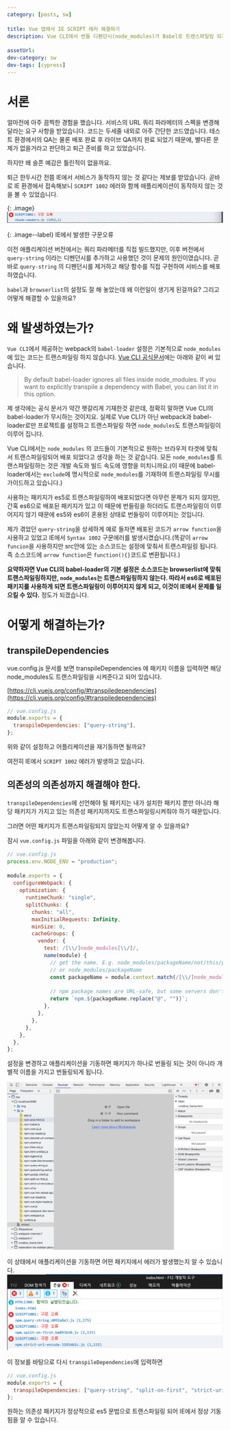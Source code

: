 ```yaml
---
category: [posts, sw]

title: Vue 앱에서 IE SCRIPT 에러 해결하기
description: Vue CLI에서 번들 디펜던시(node_modules)가 Babel로 트랜스파일링 되지 않는 이유와 해결 방법에 대해서 알아보도록 합니다.

assetUrl:
dev-category: sw
dev-tags: [cypress]
---
```


# 서론

얼마전에 아주 끔찍한 경험을 했습니다. 서비스의 URL 쿼리 파라메터의 스펙을 변경해달라는 요구 사항을 받았습니다. 코드는 두세줄 내외로 아주 간단한 코드였습니다. 테스트 환경에서의 QA는 물론 배포 완료 후 라이브 QA까지 완료 되었기 때문에, 별다른 문제가 없을거라고 판단하고 퇴근 준비를 하고 있었습니다.

하지만 왜 슬픈 예감은 틀린적이 없을까요.

퇴근 한두시간 전쯤 IE에서 서비스가 동작하지 않는 것 같다는 제보를 받았습니다. 곧바로 IE 환경에서 접속해보니 `SCRIPT 1002` 에러와 함께 애플리케이션이 동작하지 않는 것을 볼 수 있었습니다.

{: .image}
![img](/assets/posts/2021/2021-06-01-0.png)

{: .image--label}
IE에서 발생한 구문오류

이전 애플리케이션 버전에서는 쿼리 파라메터를 직접 빌드했지만, 이후 버전에서 `query-string` 이라는 디펜던시를 추가하고 사용했던 것이 문제의 원인이였습니다. 곧바로 `query-string` 의 디펜던시를 제거하고 해당 함수를 직접 구현하여 서비스를 배포하였습니다.

`babel`과 `browserlist`의 설정도 잘 해 놓았는데 왜 이런일이 생기게 된걸까요? 그리고 어떻게 해결할 수 있을까요?

# 왜 발생하였는가?

`Vue CLI`에서 제공하는 webpack의 `babel-loader` 설정은 기본적으로 `node_modules` 에 있는 코드는 트랜스파일링 하지 않습니다. [Vue CLI 공식문서](https://cli.vuejs.org/config/#transpiledependencies)에는 아래와 같이 써 있습니다.

> By default babel-loader ignores all files inside node_modules. If you want to explicitly transpile a dependency with Babel, you can list it in this option.

제 생각에는 공식 문서가 약간 햇갈리게 기재한것 같은데, 정확히 말하면 Vue CLI의 babel-loader가 무시하는 것이지요. 실제로 Vue CLI가 아닌 webpack과 babel-loader로만 프로젝트를 설정하고 트랜스파일링 하면 `node_modules`도 트랜스파일링이 이루어 집니다.

Vue CLI에서는 `node_modules` 의 코드들이 기본적으로 원하는 브라우저 타겟에 맞춰서 트랜스파일링되어 배포 되었다고 생각을 하는 것 같습니다. 모든 `node_modules`를 트랜스파일링하는 것은 개발 속도와 빌드 속도에 영향을 미치니까요.(이 때문에 babel-loader에서는 `exclude`에 명시적으로 `node_modules`를 기재하여 트랜스파일링 무시를 가이드하고 있습니다.)

사용하는 패키지가 es5로 트랜스파일링하여 배포되었다면 아무런 문제가 되지 않지만, 간혹 es6으로 배포된 패키지가 있고 이 때문에 번들링을 하더라도 트랜스파일링이 이루어지지 않기 때문에 es5와 es6이 혼용된 상태로 번들링이 이루어지는 것입니다.

제가 겪었던 `query-string`을 상세하게 예로 들자면 배포된 코드가 `arrow function`을 사용하고 있었고 IE에서 `Syntax 1002` 구문에러를 발생시켰습니다.(똑같이 `arrow funcion`을 사용하지만 src안에 있는 소스코드는 설정에 맞춰서 트랜스파일링 됩니다. 즉 소스코드에 `arrow function`은 `function(){}`코드로 변환됩니다.)

**요약하자면 Vue CLI의 babel-loader의 기본 설정은 소스코드는 browserlist에 맞춰 트랜스파일링하지만, `node_modules`는 트랜스파일링하지 않는다. 따라서 es6로 배포된 패키지를 사용하게 되면 트랜스파일링이 이루어지지 않게 되고, 이것이 IE에서 문제를 일으킬 수 있다.** 정도가 되겠습니다.

# 어떻게 해결하는가?

## transpileDependencies

vue.config.js 문서를 보면 transpileDependencies 에 패키지 이름을 입력하면 해당 node_modules도 트랜스파일링을 시켜준다고 되어 있습니다.

[https://cli.vuejs.org/config/#transpiledependencies](https://cli.vuejs.org/config/#transpiledependencies)

```js
// vue.config.js
module.exports = {
  transpileDependencies: ["query-string"],
};
```

위와 같이 설정하고 어플리케이션을 재기동하면 될까요?

여전히 IE에서 `SCRIPT 1002` 에러가 발생하고 있습니다.

## 의존성의 의존성까지 해결해야 한다.

`transpileDependencies`에 선언해야 될 패키지는 내가 설치한 패키지 뿐만 아니라 해당 패키지가 가지고 있는 의존성 패키지까지도 트랜스파일링시켜줘야 하기 때문입니다.

그러면 어떤 패키지가 트랜스파일링되지 않았는지 어떻게 알 수 있을까요?

잠시 `vue.config.js` 파일을 아래와 같이 변경해봅니다.

```js
// vue.config.js
process.env.NODE_ENV = "production";

module.exports = {
  configureWebpack: {
    optimization: {
      runtimeChunk: "single",
      splitChunks: {
        chunks: "all",
        maxInitialRequests: Infinity,
        minSize: 0,
        cacheGroups: {
          vendor: {
            test: /[\\/]node_modules[\\/]/,
            name(module) {
              // get the name. E.g. node_modules/packageName/not/this/part.js
              // or node_modules/packageName
              const packageName = module.context.match(/[\\/]node_modules[\\/](.*?)([\\/]|$)/)[1];

              // npm package names are URL-safe, but some servers don't like @ symbols
              return `npm.${packageName.replace("@", "")}`;
            },
          },
        },
      },
    },
  },
};
```

설정을 변경하고 애플리케이션을 기동하면 패키지가 하나로 번들링 되는 것이 아니라 개별적 이름을 가지고 번들링되게 됩니다.

![asset](/assets/posts/2021/2021-06-01-3.png)

이 상태에서 애플리케이션을 기동하면 어떤 패키지에서 에러가 발생했는지 알 수 있습니다.
![asset](/assets/posts/2021/2021-06-01-4.png)

이 정보를 바탕으로 다시 `transpileDependencies`에 입력하면

```js
// vue.config.js
module.exports = {
  transpileDependencies: ["query-string", "split-on-first", "strict-uri-encode"],
};
```

원하는 의존성 패키지가 정상적으로 es5 문법으로 트랜스파일링 되어 IE에서 정상 기동 됨을 알 수 있습니다.
